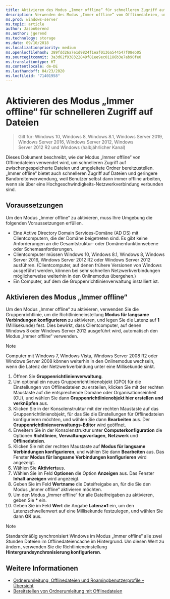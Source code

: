 ```yaml
---
title: Aktivieren des Modus „Immer offline“ für schnelleren Zugriff auf Dateien
description: Verwenden des Modus „Immer offline“ von Offlinedateien, um schnelleren Zugriff auf zwischengespeicherte Dateien und umgeleitete Ordner bereitzustellen.
ms.prod: windows-server
ms.topic: article
author: JasonGerend
ms.author: jgerend
ms.technology: storage
ms.date: 09/10/2018
ms.localizationpriority: medium
ms.openlocfilehash: 389fdd26a7e1d9824f1eaf0136a544547f08eb05
ms.sourcegitcommit: 3a3d62f938322849f81ee9ec01186b3e7ab90fe0
ms.translationtype: HT
ms.contentlocale: de-DE
ms.lasthandoff: 04/23/2020
ms.locfileid: "71401958"
---
```

# <a name="enable-always-offline-mode-for-faster-access-to-files"></a>Aktivieren des Modus „Immer offline“ für schnelleren Zugriff auf Dateien

>Gilt für: Windows 10, Windows 8, Windows 8.1, Windows Server 2019, Windows Server 2016, Windows Server 2012, Windows Server 2012 R2 und Windows (halbjährlicher Kanal)

Dieses Dokument beschreibt, wie der Modus „Immer offline“ von Offlinedateien verwendet wird, um schnelleren Zugriff auf zwischengespeicherte Dateien und umgeleitete Ordner bereitzustellen. „Immer offline“ bietet auch schnelleren Zugriff auf Dateien und geringere Bandbreitenverwendung, weil Benutzer selbst dann immer offline arbeiten, wenn sie über eine Hochgeschwindigkeits-Netzwerkverbindung verbunden sind.

## <a name="prerequisites"></a>Voraussetzungen

Um den Modus „Immer offline“ zu aktivieren, muss Ihre Umgebung die folgenden Voraussetzungen erfüllen.

- Eine Active Directory Domain Services-Domäne (AD DS) mit Clientcomputern, die der Domäne beigetreten sind. Es gibt keine Anforderungen an die Gesamtstruktur- oder Domänenfunktionsebene oder Schemaanforderungen.
- Clientcomputer müssen Windows 10, Windows 8.1, Windows 8, Windows Server 2016, Windows Server 2012 R2 oder Windows Server 2012 ausführen. (Clientcomputer, auf denen frühere Versionen von Windows ausgeführt werden, können bei sehr schnellen Netzwerkverbindungen möglicherweise weiterhin in den Onlinemodus übergehen.)
- Ein Computer, auf dem die Gruppenrichtlinienverwaltung installiert ist.

## <a name="enable-always-offline-mode"></a>Aktivieren des Modus „Immer offline“

Um den Modus „Immer offline“ zu aktivieren, verwenden Sie die Gruppenrichtlinie, um die Richtlinieneinstellung **Modus für langsame Verbindungen konfigurieren** zu aktivieren, und legen Sie die Latenz auf **1** (Millisekunde) fest. Dies bewirkt, dass Clientcomputer, auf denen Windows 8 oder Windows Server 2012 ausgeführt wird, automatisch den Modus „Immer offline“ verwenden.

>[!NOTE]
>Computer mit Windows 7, Windows Vista, Windows Server 2008 R2 oder Windows Server 2008 können weiterhin in den Onlinemodus wechseln, wenn die Latenz der Netzwerkverbindung unter eine Millisekunde sinkt.

1. Öffnen Sie **Gruppenrichtlinienverwaltung**.
2. Um optional ein neues Gruppenrichtlinienobjekt (GPO) für die Einstellungen von Offlinedateien zu erstellen, klicken Sie mit der rechten Maustaste auf die entsprechende Domäne oder Organisationseinheit (OU), und wählen Sie dann **Gruppenrichtlinienobjekt hier erstellen und verknüpfen** aus.
3. Klicken Sie in der Konsolenstruktur mit der rechten Maustaste auf das Gruppenrichtlinienobjekt, für das Sie die Einstellungen für Offlinedateien konfigurieren möchten, und wählen Sie dann **Bearbeiten** aus. Der **Gruppenrichtlinienverwaltungs-Editor** wird geöffnet.
4. Erweitern Sie in der Konsolenstruktur unter **Computerkonfiguration** die Optionen **Richtlinien**, **Verwaltungsvorlagen**, **Netzwerk** und **Offlinedateien**.
5. Klicken Sie mit der rechten Maustaste auf **Modus für langsame Verbindungen konfigurieren**, und wählen Sie dann **Bearbeiten** aus. Das Fenster **Modus für langsame Verbindungen konfigurieren** wird angezeigt.
6. Wählen Sie **Aktiviert**aus.
7. Wählen Sie im Feld **Optionen** die Option **Anzeigen** aus. Das Fenster **Inhalt anzeigen** wird angezeigt.
8. Geben Sie im Feld **Wertname** die Dateifreigabe an, für die Sie den Modus „Immer offline“ aktivieren möchten.
9. Um den Modus „Immer offline“ für alle Dateifreigaben zu aktivieren, geben Sie **\*** ein.
10. Geben Sie im Feld **Wert** die Angabe **Latenz=1** ein, um den Latenzschwellenwert auf eine Millisekunde festzulegen, und wählen Sie dann **OK** aus.

>[!NOTE]
>Standardmäßig synchronisiert Windows im Modus „Immer offline“ alle zwei Stunden Dateien im Offlinedateiencache im Hintergrund. Um diesen Wert zu ändern, verwenden Sie die Richtlinieneinstellung **Hintergrundsynchronisierung konfigurieren**.

## <a name="more-information"></a>Weitere Informationen

* [Ordnerumleitung, Offlinedateien und Roamingbenutzerprofile – Übersicht](folder-redirection-rup-overview.md)
* [Bereitstellen von Ordnerumleitung mit Offlinedateien](deploy-folder-redirection.md)